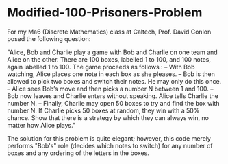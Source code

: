 # Modified-100-Prisoners-Problem

For my Ma6 (Discrete Mathematics) class at Caltech, Prof. David Conlon posed the following question:

"Alice, Bob and Charlie play a game with Bob and Charlie on one team and Alice on the other. There are 100 boxes, labelled 1 to 100, and 100 notes, again labelled 1 to 100. The game proceeds as follows :
– With Bob watching, Alice places one note in each box as she pleases.
– Bob is then allowed to pick two boxes and switch their notes. He may only do this once.
– Alice sees Bob’s move and then picks a number N between 1 and 100.
– Bob now leaves and Charlie enters without speaking. Alice tells Charlie the number N.
– Finally, Charlie may open 50 boxes to try and find the box with number N. If Charlie picks 50 boxes at random, they win with a 50% chance.
Show that there is a strategy by which they can always win, no matter how Alice plays."

The solution for this problem is quite elegant; however, this code merely performs "Bob's" role (decides which notes to switch) for any number of boxes and any ordering of the letters in the boxes.
